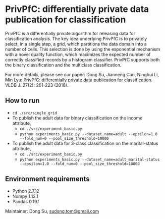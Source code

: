 # PrivPfC: differentially private data publication for classification

PrivPfC is a differentially private algorithm for releasing data for classification analysis. The key idea underlying PrivPfC is to privately select, in a single step, a grid, which partitions the data domain into a number of cells. This selection is done by using the exponential mechanism with a novel quality function, which maximizes the expected number of correctly classified records by a histogram classifier. PrivPfC supports both the binary classification and the multiclass classification.  

For more details, please see our paper:
Dong Su, Jianneng Cao, Ninghui Li, Min Lyu: [PrivPfC: differentially private data publication for classification](https://link.springer.com/article/10.1007%2Fs00778-017-0492-3).  VLDB J. 27(2): 201-223 (2018).  

## How to run
- `cd ./src/single_grid`
- To publish the adult data for binary classification on the income attribute, 
  - `cd ./src/experiment_basic.py`
  - `python experiments_basic.py --dataset_name=adult --epsilon=1.0 --fold_num=0 --pool_size_threshold=10000`
- To publish the adult data for 3-class classification on the marital-status attribute, 
  - `cd ./src/experiment_basic.py`
  - `python experiments_basic.py --dataset_name=adult_marital-status --epsilon=1.0 --fold_num=0 --pool_size_threshold=10000`

## Environment requirements
- Python 2.7.12
- Numpy 1.12.1
- Pandas 0.19.1

Maintainer:
Dong Su, <sudong.tom@gmail.com>
